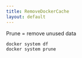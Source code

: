 ```yaml
---
title: RemoveDockerCache
layout: default
---
```


Prune = remove unused data

``` bash
docker system df
docker system prune
```
